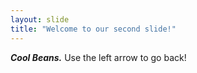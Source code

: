 ```yaml
---
layout: slide
title: "Welcome to our second slide!"
---
```

_**Cool Beans.**_
Use the left arrow to go back!
